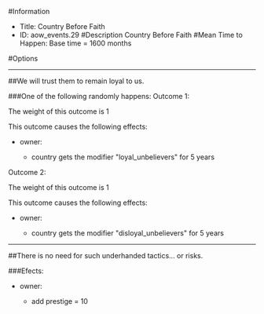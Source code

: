 #Information
 - Title: Country Before Faith
 - ID: aow_events.29
#Description
Country Before Faith
#Mean Time to Happen:
Base time = 1600 months

#Options

___
##We will trust them to remain loyal to us.

###One of the following randomly happens:
Outcome 1:

The weight of this outcome is 1

This outcome causes the following effects:<ul><li>owner:</li><ul><li>country gets the modifier "loyal_unbelievers" for 5 years</li></ul></ul>
Outcome 2:

The weight of this outcome is 1

This outcome causes the following effects:<ul><li>owner:</li><ul><li>country gets the modifier "disloyal_unbelievers" for 5 years</li></ul></ul>

___
##There is no need for such underhanded tactics... or risks.

###Efects:<ul><li>owner:</li><ul><li>add prestige = 10</li></ul></ul>
